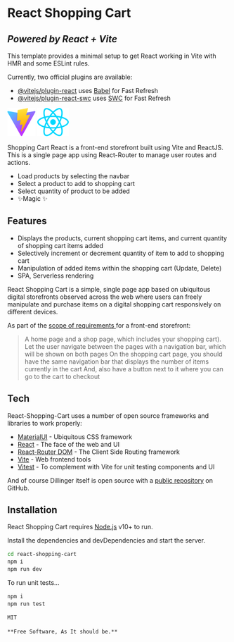 # React Shopping Cart
## _Powered by React + Vite_

This template provides a minimal setup to get React working in Vite with HMR and some ESLint rules.

Currently, two official plugins are available:

- [@vitejs/plugin-react](https://github.com/vitejs/vite-plugin-react/blob/main/packages/plugin-react/README.md) uses [Babel](https://babeljs.io/) for Fast Refresh
- [@vitejs/plugin-react-swc](https://github.com/vitejs/vite-plugin-react-swc) uses [SWC](https://swc.rs/) for Fast Refresh

[//]: <img src="https://upload.wikimedia.org/wikipedia/commons/f/f1/Vitejs-logo.svg" width="50" height="50">

[![Vite](./public/vite.svg)](https://vitejs.dev)
[![React](./src/assets/react.svg)](https://react.dev)

Shopping Cart React is a front-end storefront built using Vite and ReactJS. This is a single page app using React-Router to manage user routes and actions.

- Load products by selecting the navbar
- Select a product to add to shopping cart
- Select quantity of product to be added
- ✨Magic ✨

## Features

- Displays the products, current shopping cart items, and current quantity of shopping cart items added
- Selectively increment or decrement quantity of item to add to shopping cart
- Manipulation of added items within the shopping cart (Update, Delete)
- SPA, Serverless rendering

React Shopping Cart is a simple, single page app based on ubiquitous digital storefronts observed across the web where users can freely manipulate and purchase items on a digital shopping cart responsively on different devices.

As part of the [scope of requirements ](https://www.theodinproject.com/lessons/react-new-shopping-cart) for a front-end storefront:

> A home page and a shop page, which includes your shopping cart). 
> Let the user navigate between the pages with a navigation bar, which will be shown on both pages
> On the shopping cart page, you should have the same navigation bar that displays the number of items currently in the cart
> And, also have a button next to it where you can go to the cart to checkout 

## Tech

React-Shopping-Cart uses a number of open source frameworks and libraries to work properly:

- [MaterialUI](https://next.mui.com/material-ui/all-components/) - Ubiquitous CSS framework
- [React](https://react.dev/) - The face of the web and UI
- [React-Router DOM](https://reactrouter.com/en/main/start/overview) - The Client Side Routing framework
- [Vite](https://vitejs.dev/) - Web frontend tools
- [Vitest](https://vitest.dev/) - To complement with Vite for unit testing components and UI

And of course Dillinger itself is open source with a [public repository][dill]
 on GitHub.

## Installation

React Shopping Cart requires [Node.js](https://nodejs.org/) v10+ to run.

Install the dependencies and devDependencies and start the server.

```sh
cd react-shopping-cart
npm i
npm run dev
```

To run unit tests...

```sh
npm i
npm run test
```

[//]: ## (License)

	MIT

	**Free Software, As It should be.**

[//]: # (These are reference links used in the body of this note and get stripped out when the markdown processor does its job. There is no need to format nicely because it shouldn't be seen. Thanks SO - http://stackoverflow.com/questions/4823468/store-comments-in-markdown-syntax)

   [dill]: <https://github.com/joemccann/dillinger>
   [git-repo-url]: <https://github.com/joemccann/dillinger.git>
   [john gruber]: <http://daringfireball.net>
   [df1]: <http://daringfireball.net/projects/markdown/>
   [markdown-it]: <https://github.com/markdown-it/markdown-it>
   [Ace Editor]: <http://ace.ajax.org>
   [node.js]: <http://nodejs.org>
   [Twitter Bootstrap]: <http://twitter.github.com/bootstrap/>
   [jQuery]: <http://jquery.com>
   [@tjholowaychuk]: <http://twitter.com/tjholowaychuk>
   [express]: <http://expressjs.com>
   [AngularJS]: <http://angularjs.org>
   [Gulp]: <http://gulpjs.com>

   [PlDb]: <https://github.com/joemccann/dillinger/tree/master/plugins/dropbox/README.md>
   [PlGh]: <https://github.com/joemccann/dillinger/tree/master/plugins/github/README.md>
   [PlGd]: <https://github.com/joemccann/dillinger/tree/master/plugins/googledrive/README.md>
   [PlOd]: <https://github.com/joemccann/dillinger/tree/master/plugins/onedrive/README.md>
   [PlMe]: <https://github.com/joemccann/dillinger/tree/master/plugins/medium/README.md>
   [PlGa]: <https://github.com/RahulHP/dillinger/blob/master/plugins/googleanalytics/README.md>
